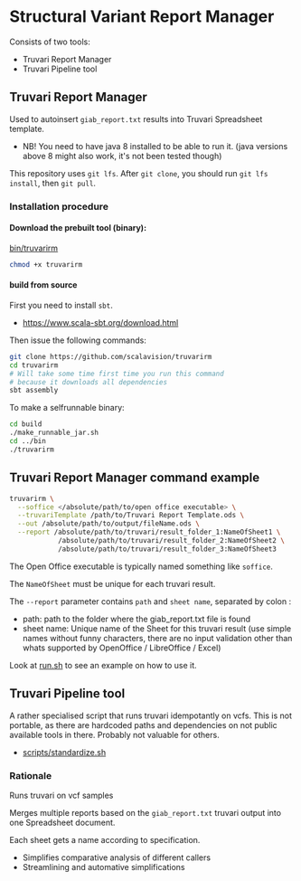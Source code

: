 # Structural Variant Report Manager

Consists of two tools:

* Truvari Report Manager
* Truvari Pipeline tool

## Truvari Report Manager

Used to autoinsert `giab_report.txt` results into Truvari Spreadsheet template.

* NB! You need to have java 8 installed to be able to run it. (java versions above 8 might also work, it's not been tested though)

This repository uses ``git lfs``. After ``git clone``, you  should run ``git lfs install``, then ``git pull``.

### Installation procedure

#### Download the prebuilt tool (binary):

[bin/truvarirm](bin/truvarirm)

```bash
chmod +x truvarirm
```

#### build from source

First you need to install `sbt`. 

* https://www.scala-sbt.org/download.html

Then issue the following commands:

```bash
git clone https://github.com/scalavision/truvarirm
cd truvarirm
# Will take some time first time you run this command
# because it downloads all dependencies
sbt assembly
```
To make a selfrunnable binary:

```bash
cd build
./make_runnable_jar.sh
cd ../bin
./truvarirm
```

## Truvari Report Manager command example

```bash
truvarirm \
  --soffice </absolute/path/to/open office executable> \
  --truvariTemplate /path/to/Truvari Report Template.ods \
  --out /absolute/path/to/output/fileName.ods \
  --report /absolute/path/to/truvari/result_folder_1:NameOfSheet1 \
            /absolute/path/to/truvari/result_folder_2:NameOfSheet2 \
            /absolute/path/to/truvari/result_folder_3:NameOfSheet3
```

The Open Office executable is typically named something like `soffice`.

The `NameOfSheet` must be unique for each truvari result.

The `--report` parameter contains `path` and ``sheet name``, separated by colon :

- path: path to the folder where the giab_report.txt file is found
- sheet name: Unique name of the Sheet for this truvari result (use simple names without funny characters, 
  there are no input validation other than whats supported by OpenOffice / LibreOffice / Excel)

Look at [run.sh](run.sh) to see an example on how to use it.

## Truvari Pipeline tool

A rather specialised script that runs truvari idempotantly on vcfs. This is not portable, as there are hardcoded paths and dependencies on not public available tools in there. Probably not valuable for others. 

* [scripts/standardize.sh](scripts/standardize.sh)

### Rationale

Runs truvari on vcf samples

Merges multiple reports based on the `giab_report.txt` truvari output into one Spreadsheet document.

Each sheet gets a name according to specification.

* Simplifies comparative analysis of different callers
* Streamlining and automative simplifications
